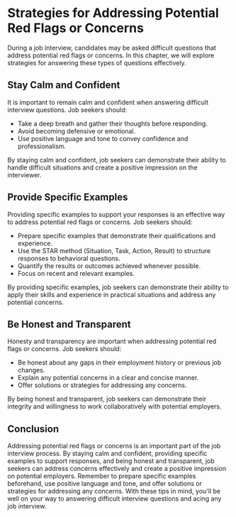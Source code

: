 Strategies for Addressing Potential Red Flags or Concerns
=============================================================================================================

During a job interview, candidates may be asked difficult questions that address potential red flags or concerns. In this chapter, we will explore strategies for answering these types of questions effectively.

Stay Calm and Confident
-----------------------

It is important to remain calm and confident when answering difficult interview questions. Job seekers should:

* Take a deep breath and gather their thoughts before responding.
* Avoid becoming defensive or emotional.
* Use positive language and tone to convey confidence and professionalism.

By staying calm and confident, job seekers can demonstrate their ability to handle difficult situations and create a positive impression on the interviewer.

Provide Specific Examples
-------------------------

Providing specific examples to support your responses is an effective way to address potential red flags or concerns. Job seekers should:

* Prepare specific examples that demonstrate their qualifications and experience.
* Use the STAR method (Situation, Task, Action, Result) to structure responses to behavioral questions.
* Quantify the results or outcomes achieved whenever possible.
* Focus on recent and relevant examples.

By providing specific examples, job seekers can demonstrate their ability to apply their skills and experience in practical situations and address any potential concerns.

Be Honest and Transparent
-------------------------

Honesty and transparency are important when addressing potential red flags or concerns. Job seekers should:

* Be honest about any gaps in their employment history or previous job changes.
* Explain any potential concerns in a clear and concise manner.
* Offer solutions or strategies for addressing any concerns.

By being honest and transparent, job seekers can demonstrate their integrity and willingness to work collaboratively with potential employers.

Conclusion
----------

Addressing potential red flags or concerns is an important part of the job interview process. By staying calm and confident, providing specific examples to support responses, and being honest and transparent, job seekers can address concerns effectively and create a positive impression on potential employers. Remember to prepare specific examples beforehand, use positive language and tone, and offer solutions or strategies for addressing any concerns. With these tips in mind, you'll be well on your way to answering difficult interview questions and acing any job interview.

